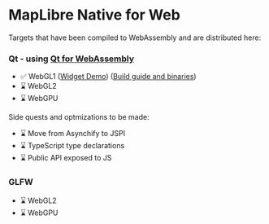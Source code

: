 # MapLibre Native for Web


Targets that have been compiled to WebAssembly and are distributed here:

### Qt - using [Qt for WebAssembly](https://doc.qt.io/qt-6/wasm.html)
- ✅ WebGL1 ([Widget Demo](https://maplibre-native-wasm-dist.pages.dev/qt-opengl2/)) ([Build guide and binaries](https://github.com/birkskyum/maplibre-native-wasm-dist/tree/main/qt-opengl2))
- ⌛ WebGL2
- ⌛ WebGPU

Side quests and optmizations to be made:
- ⌛ Move from Asynchify to JSPI
- ⌛ TypeScript type declarations
- ⌛ Public API exposed to JS

### GLFW
- ⌛ WebGL2
- ⌛ WebGPU



